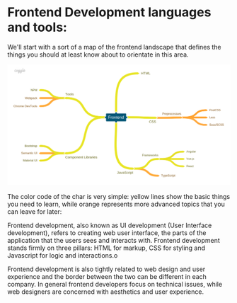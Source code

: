# Frontend Development languages and tools:
We'll start with a sort of a map of the frontend landscape that defines the things you should at least know about to orientate in this area.

![Screenshot](assets/roadmap.png)

The color code of the char is very simple: yellow lines show the basic things you need to learn, while orange represents more advanced topics that you can leave for later:

Frontend development, also known as UI development (User Interface development), refers to creating web user interface, the parts of the application that the users sees and interacts with. Frontend development stands firmly on three pillars: HTML for markup, CSS for styling and Javascript for logic and interactions.o

Frontend development is also tightly related to web design and user experience and the border between the two can be different in each company. In general frontend developers focus on technical issues, while web designers are concerned with aesthetics and user experience.

